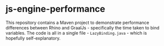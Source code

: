 # js-engine-performance
This repository contains a Maven project to demonstrate performance differences between Rhino and GraalJs - specifically the time taken to bind variables.  The code is all in a single file - `LazyBinding.java` - which is hopefully self-explanatory.
